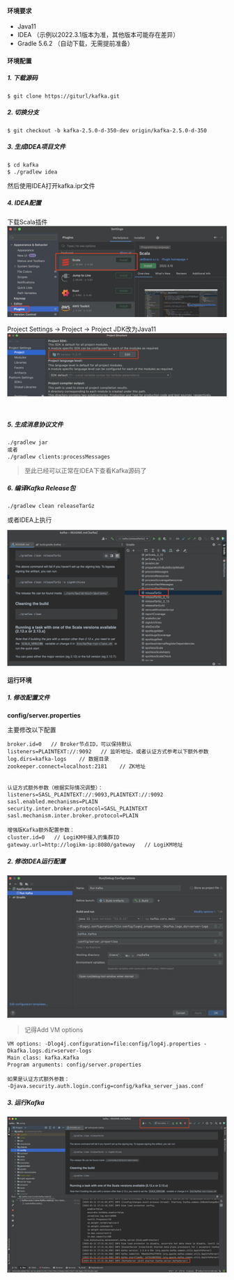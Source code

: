 #### 环境要求

- Java11
- IDEA （示例以2022.3.1版本为准，其他版本可能存在差异）
- Gradle 5.6.2 （自动下载，无需提前准备）


#### 环境配置

##### 1. **下载源码**
```
$ git clone https://giturl/kafka.git
```

##### 2. **切换分支**
```
$ git checkout -b kafka-2.5.0-d-350-dev origin/kafka-2.5.0-d-350
```

##### 3. **生成IDEA项目文件**
```
$ cd kafka
$ ./gradlew idea
```
然后使用IDEA打开kafka.ipr文件

##### 4. **IDEA配置**

下载Scala插件 ![kafka-dev-idea-scala-plugin](assets/kafka-dev-idea-scala-plugin.png)



Project Settings -> Project -> Project JDK改为Java11		![IDEA JDK](assets/kafka-dev-jdk.png)

​		

##### 5. **生成消息协议文件**
```
./gradlew jar
或者
./gradlew clients:processMessages
```

> 至此已经可以正常在IDEA下查看Kafka源码了



##### 6. **编译Kafka Release包**
```
./gradlew clean releaseTarGz
```

或者IDEA上执行

![Release](assets/kafka-dev-build-release.png)




#### 运行环境

##### 1. **修改配置文件**

**config/server.properties**

主要修改以下配置

```
broker.id=0   // Broker节点ID，可以保持默认
listeners=PLAINTEXT://:9092   // 监听地址，或者认证方式参考以下额外参数
log.dirs=kafka-logs    // 数据目录
zookeeper.connect=localhost:2181    // ZK地址


认证方式额外参数（根据实际情况调整）：
listeners=SASL_PLAINTEXT://:9093,PLAINTEXT://:9092
sasl.enabled.mechanisms=PLAIN
security.inter.broker.protocol=SASL_PLAINTEXT
sasl.mechanism.inter.broker.protocol=PLAIN

增强版Kafka额外配置参数：
cluster.id=0   // LogiKM中接入的集群ID
gateway.url=http://logikm-ip:8080/gateway   // LogiKM地址
```

##### 2. **修改IDEA运行配置**

![kafka-dev-idea-run-config](assets/kafka-dev-idea-run-config.png)

> 记得Add VM options

```
VM options: -Dlog4j.configuration=file:config/log4j.properties -Dkafka.logs.dir=server-logs
Main class: kafka.Kafka
Program arguments: config/server.properties

如果是认证方式额外参数：
-Djava.security.auth.login.config=config/kafka_server_jaas.conf
```



##### 3. **运行Kafka**

![kafka-dev-run-kafka](assets/kafka-dev-run-kafka.png)


